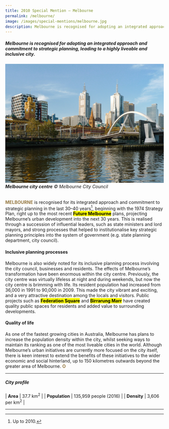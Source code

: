 ```yaml
---
title: 2010 Special Mention — Melbourne
permalink: /melbourne/
image: /images/special-mentions/melbourne.jpg
description: Melbourne is recognised for adopting an integrated approach and commitment to strategic planning, leading to a highly liveable and inclusive city.
---
```


##### Melbourne is recognised for adopting an integrated approach and commitment to strategic planning, leading to a highly liveable and inclusive city.

###### ![Melbourne](/images/special-mentions/melbourne.jpg)**Melbourne city centre** © Melbourne City Council

<b><font color="#967942">MELBOURNE</font></b> is recognised for its integrated approach and commitment to strategic planning in the last 30–40 years[^1], beginning with the 1974 Strategy Plan, right up to the most recent **<mark>Future Melbourne</mark>** plans, projecting Melbourne’s urban development into the next 30 years. This is realised through a succession of influential leaders, such as state ministers and lord mayors, and strong processes that helped to institutionalise key strategic planning principles into the system of government (e.g. state planning department, city council).

#### **Inclusive planning processes**

Melbourne is also widely noted for its inclusive planning process involving the city council, businesses and residents. The effects of Melbourne’s transformation have been enormous within the city centre. Previously, the city centre was virtually lifeless at night and during weekends, but now the city centre is brimming with life. Its resident population had increased from 36,000 in 1991 to 90,000 in 2009. This made the city vibrant and exciting, and a very attractive destination among the locals and visitors. Public projects such as **<mark>Federation Square</mark>** and **<mark>Birrarung Marr</mark>** have created quality public spaces for residents and added value to surrounding developments.

#### **Quality of life**

As one of the fastest growing cities in Australia, Melbourne has plans to increase the population density within the city, whilst seeking ways to maintain its ranking as one of the most liveable cities in the world. Although Melbourne’s urban initiatives are currently more focused on the city itself, there is keen interest to extend the benefits of these initiatives to the wider economic and social hinterland, up to 150 kilometres outwards beyond the greater area of Melbourne. **<font color="#967942">O</font>**

---

##### **City profile**

| **Area** | 37.7 km<sup>2</sup> |
| **Population** | 135,959 people (2016) | 
| **Density** | 3,606 per km<sup>2</sup> |

---

[^1]: Up to 2010. 
